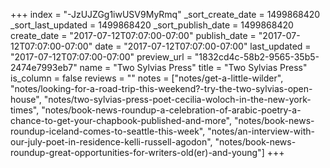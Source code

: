 +++
index = "-JzUJZGg1iwUSV9MyRmq"
_sort_create_date = 1499868420
_sort_last_updated = 1499868420
_sort_publish_date = 1499868420
create_date = "2017-07-12T07:07:00-07:00"
publish_date = "2017-07-12T07:07:00-07:00"
date = "2017-07-12T07:07:00-07:00"
last_updated = "2017-07-12T07:07:00-07:00"
preview_url = "1832cd4c-58b2-9565-35b5-2474e7993eb7"
name = "Two Sylvias Press"
title = "Two Sylvias Press"
is_column = false
reviews = ""
notes = ["notes/get-a-little-wilder", "notes/looking-for-a-road-trip-this-weekend?-try-the-two-sylvias-open-house", "notes/two-sylvias-press-poet-cecilia-woloch-in-the-new-york-times", "notes/book-news-roundup-a-celebration-of-arabic-poetry-a-chance-to-get-your-chapbook-published-and-more", "notes/book-news-roundup-iceland-comes-to-seattle-this-week", "notes/an-interview-with-our-july-poet-in-residence-kelli-russell-agodon", "notes/book-news-roundup-great-opportunities-for-writers-old(er)-and-young"]
+++

